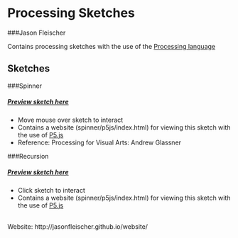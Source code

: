 # Processing Sketches
###Jason Fleischer

Contains processing sketches with the use of the [Processing language](https://processing.org/)

## Sketches

###Spinner
##### [Preview sketch here](http://jasonfleischer.github.io/processing/#spinner)
* Move mouse over sketch to interact
* Contains a website (spinner/p5js/index.html) for viewing this sketch with the use of [P5.js](https://p5js.org/)
* Reference: Processing for Visual Arts: Andrew Glassner

###Recursion
##### [Preview sketch here](http://jasonfleischer.github.io/processing/#recursion)
* Click sketch to interact
* Contains a website (spinner/p5js/index.html) for viewing this sketch with the use of [P5.js](https://p5js.org/)

<br/>
Website: http://jasonfleischer.github.io/website/
